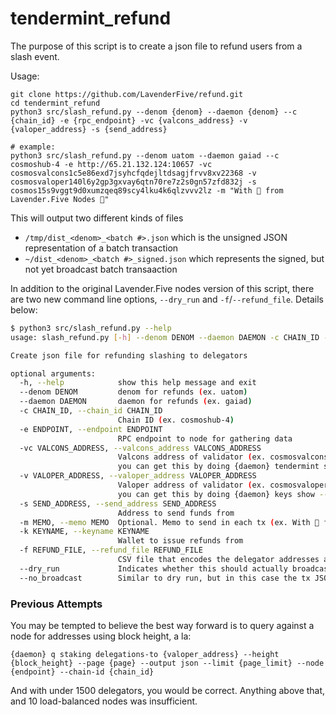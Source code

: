 # tendermint_refund

The purpose of this script is to create a json file to refund users from a slash event.

Usage:
```
git clone https://github.com/LavenderFive/refund.git
cd tendermint_refund
python3 src/slash_refund.py --denom {denom} --daemon {denom} --c {chain_id} -e {rpc_endpoint} -vc {valcons_address} -v {valoper_address} -s {send_address}

# example:
python3 src/slash_refund.py --denom uatom --daemon gaiad --c cosmoshub-4 -e http://65.21.132.124:10657 -vc cosmosvalcons1c5e86exd7jsyhcfqdejltdsagjfrvv8xv22368 -v cosmosvaloper140l6y2gp3gxvay6qtn70re7z2s0gn57zfd832j -s cosmos15s9vggt9d0xumzqeq89scy4lku4k6qlzvvv2lz -m "With 💜 from Lavender.Five Nodes 🐝"
```

This will output two different kinds of files

* `/tmp/dist_<denom>_<batch #>.json` which is the unsigned JSON representation of a batch transaction
* `~/dist_<denom>_<batch #>_signed.json` which represents the signed, but not yet broadcast batch transaaction

In addition to the original Lavender.Five nodes version of this script, there are two new command
line options, `--dry_run` and `-f`/`--refund_file`. Details below:

```bash
$ python3 src/slash_refund.py --help
usage: slash_refund.py [-h] --denom DENOM --daemon DAEMON -c CHAIN_ID -e ENDPOINT -vc VALCONS_ADDRESS -v VALOPER_ADDRESS -s SEND_ADDRESS [-m MEMO] -k KEYNAME [--dry_run [DRY_RUN]] [-f REFUND_FILE]

Create json file for refunding slashing to delegators

optional arguments:
  -h, --help            show this help message and exit
  --denom DENOM         denom for refunds (ex. uatom)
  --daemon DAEMON       daemon for refunds (ex. gaiad)
  -c CHAIN_ID, --chain_id CHAIN_ID
                        Chain ID (ex. cosmoshub-4)
  -e ENDPOINT, --endpoint ENDPOINT
                        RPC endpoint to node for gathering data
  -vc VALCONS_ADDRESS, --valcons_address VALCONS_ADDRESS
                        Valcons address of validator (ex. cosmosvalcons1c5e86exd7jsyhcfqdejltdsagjfrvv8xv22368),
                        you can get this by doing {daemon} tendermint show-address
  -v VALOPER_ADDRESS, --valoper_address VALOPER_ADDRESS
                        Valoper address of validator (ex. cosmosvaloper140l6y2gp3gxvay6qtn70re7z2s0gn57zfd832j),
                        you can get this by doing {daemon} keys show --bech=val -a {keyname}
  -s SEND_ADDRESS, --send_address SEND_ADDRESS
                        Address to send funds from
  -m MEMO, --memo MEMO  Optional. Memo to send in each tx (ex. With 💜 from Lavender.Five Nodes 🐝)
  -k KEYNAME, --keyname KEYNAME
                        Wallet to issue refunds from
  -f REFUND_FILE, --refund_file REFUND_FILE
                        CSV file that encodes the delegator addresses and refund amounts. Note: delegator address is expected to be in the first column and the refund amount in [DENOM] is expected to be in the fourth column.
  --dry_run             Indicates whether this should actually broadcast transactions or not
  --no_broadcast        Similar to dry run, but in this case the tx JSON is output and signed, but not broadcast. This is useful for testing.

```



### Previous Attempts

You may be tempted to believe the best way forward is to query against a node for addresses using block height, a la:
```
{daemon} q staking delegations-to {valoper_address} --height {block_height} --page {page} --output json --limit {page_limit} --node {endpoint} --chain-id {chain_id}
```

And with under 1500 delegators, you would be correct. Anything above that, and 10 load-balanced nodes was insufficient.
